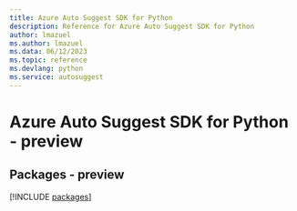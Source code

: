 ```yaml
---
title: Azure Auto Suggest SDK for Python
description: Reference for Azure Auto Suggest SDK for Python
author: lmazuel
ms.author: lmazuel
ms.data: 06/12/2023
ms.topic: reference
ms.devlang: python
ms.service: autosuggest
---
```

# Azure Auto Suggest SDK for Python - preview
## Packages - preview
[!INCLUDE [packages](auto-suggest-index.md)]